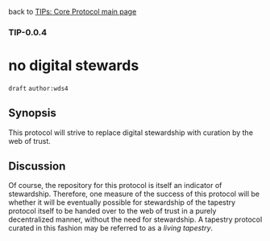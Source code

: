 back to [TIPs: Core Protocol main page](https://github.com/wds4/tapestry-protocol/blob/main/tips/core-protocol/README.md)

### TIP-0.0.4
no digital stewards
=====

`draft` `author:wds4`

## Synopsis 

This protocol will strive to replace digital stewardship with curation by the web of trust.

## Discussion

Of course, the repository for this protocol is itself an indicator of stewardship. Therefore, one measure of the success of this protocol will be whether it will be eventually possible for stewardship of the tapestry protocol itself to be handed over to the web of trust in a purely decentralized manner, without the need for stewardship. A tapestry protocol curated in this fashion may be referred to as a *living tapestry*.
